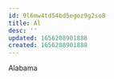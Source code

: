 ```yaml
---
id: 9l6mw4td54bd5egoz9g2so8
title: Al
desc: ''
updated: 1656208901888
created: 1656208901888
---
```


Alabama
